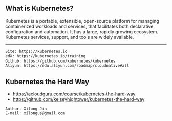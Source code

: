 ## What is Kubernetes?
Kubernetes is a portable, extensible, open-source platform for managing containerized workloads and services, that facilitates both declarative configuration and automation. It has a large, rapidly growing ecosystem. Kubernetes services, support, and tools are widely available.
***

```html
Site: https://kubernetes.io
edX: https://kubernetes.io/training
Github: https://github.com/kubernetes/kubernetes
Aliyun: https://edu.aliyun.com/roadmap/cloudnative#all
```

## Kubernetes the Hard Way
* https://acloudguru.com/course/kubernetes-the-hard-way
* https://github.com/kelseyhightower/kubernetes-the-hard-way

```text
Author: Xilong Jin
E-mail: xilongus@gmail.com
```
